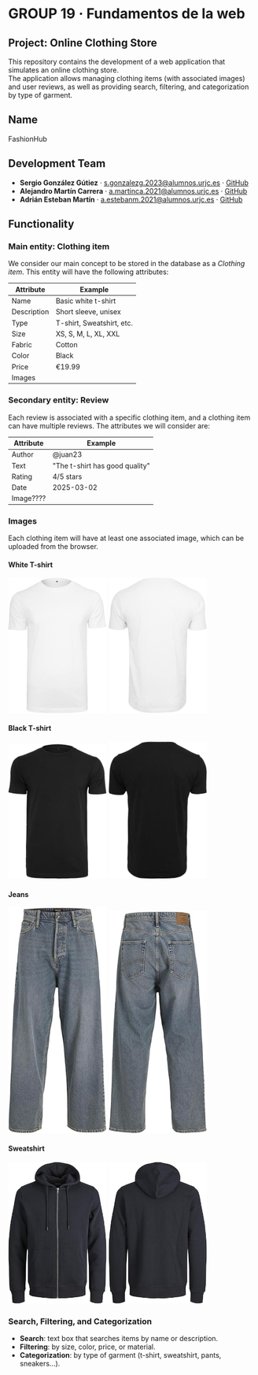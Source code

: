 # GROUP 19 · Fundamentos de la web
## Project: Online Clothing Store

This repository contains the development of a web application that simulates an online clothing store.  
The application allows managing clothing items (with associated images) and user reviews, as well as providing search, filtering, and categorization by type of garment.

## Name
FashionHub

## Development Team
- **Sergio González Gútiez** · s.gonzalezg.2023@alumnos.urjc.es · [GitHub](https://github.com/sergiomadrz)  
- **Alejandro Martín Carrera** · a.martinca.2021@alumnos.urjc.es · [GitHub](https://github.com/alejandromartincarrera)  
- **Adrián Esteban Martín** · a.estebanm.2021@alumnos.urjc.es · [GitHub](https://github.com/aadri-2003)  

## Functionality

### Main entity: **Clothing item**
We consider our main concept to be stored in the database as a *Clothing item*. This entity will have the following attributes:

| Attribute   | Example                        |
|------------|--------------------------------|
| Name       | Basic white t-shirt            |
| Description| Short sleeve, unisex           |
| Type       | T-shirt, Sweatshirt, etc.      |
| Size       | XS, S, M, L, XL, XXL           |
| Fabric     | Cotton                         |
| Color      | Black                          |
| Price      | €19.99                         |
| Images     |                                |

### Secondary entity: **Review**
Each review is associated with a specific clothing item, and a clothing item can have multiple reviews. The attributes we will consider are:  

| Attribute | Example                             |
|-----------|-------------------------------------|
| Author    | @juan23                             |
| Text      | "The t-shirt has good quality"      |
| Rating    | 4/5 stars                           |
| Date      | 2025-03-02                          |
| Image???? |                                     |

### Images
Each clothing item will have at least one associated image, which can be uploaded from the browser.  

#### White T-shirt

<img src="images/camiseta1_1.jpg" width="200px" />
<img src="images/camiseta1_2.jpg" width="200px" />

#### Black T-shirt

<img src="images/camiseta2_1.jpg" width="200px" />
<img src="images/camiseta2_2.jpg" width="200px" />

#### Jeans

<img src="images/vaquero1_1.jpg" width="200px" />
<img src="images/vaquero1_2.jpg" width="200px" />

#### Sweatshirt

<img src="images/sudadera1_1.jpg" width="200px" />
<img src="images/sudadera1_2.jpg" width="200px" />

### Search, Filtering, and Categorization
- **Search**: text box that searches items by name or description.  
- **Filtering**: by size, color, price, or material.  
- **Categorization**: by type of garment (t-shirt, sweatshirt, pants, sneakers...).  



